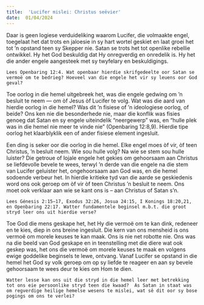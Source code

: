 ```yaml
---
title:  'Lucifer mislei: Christus seëvier'
date:  01/04/2024
---
```


Daar is geen logiese verduideliking waarom Lucifer, die volmaakte engel, toegelaat het dat trots en jaloesie in sy hart wortel geskiet en laat groei het tot ’n opstand teen sy Skepper nie. Satan se trots het tot openlike rebellie ontwikkel. Hy het God beskuldig dat Hy onregverdig en onredelik is. Hy het die ander engele aangesteek met sy twyfelary en beskuldigings.

`Lees Openbaring 12:4. Wat openbaar hierdie skrifgedeelte oor Satan se vermoë om te bedrieg? Hoeveel van die engele het vir sy leuens oor God geval?`

Toe oorlog in die hemel uitgebreek het, was die engele gedwing om ’n besluit te neem — om òf Jesus òf Lucifer te volg. Wat was die aard van hierdie oorlog in die hemel? Was dit ’n fisiese of ’n ideologiese oorlog, of beide? Ons ken nie die besonderhede nie, maar die konflik was fisies genoeg dat Satan en sy engele uiteindelik “neergewerp” was, en “hulle plek was in die hemel nie meer te vinde nie” (Openbaring 12:8,9). Hierdie tipe oorlog het klaarblyklik een of ander fisiese element ingesluit.

Een ding is seker oor die oorlog in die hemel. Elke engel moes òf vir, òf teen Christus, ’n besluit neem. Wie sou hulle volg? Na wie se stem sou hulle luister? Die getroue of lojale engele het gekies om gehoorsaam aan Christus se liefdevolle bevele te wees, terwyl ’n derde van die engele na die stem van Lucifer geluister het, ongehoorsaam aan God was, en die hemel sodoende verbeur het. In hierdie kritieke tyd van die aarde se geskiedenis word ons ook geroep om òf vir òf teen Christus ’n besluit te neem. Ons moet ook verklaar aan wie se kant ons is – aan Christus of Satan s’n.

`Lees Génesis 2:15–17, Exodus 32:26, Josua 24:15, I Konings 18:20,21, en Openbaring 22:17. Watter fundamentele beginsel m.b.t. die groot stryd leer ons uit hierdie verse?`

Toe God die mens geskape het, het Hy die vermoë om te kan dink, redeneer en te kies, diep in ons breine ingesluit. Die kern van ons mensheid is ons vermoë om morele keuses te kan maak.  Ons is nie net robotte nie. Ons was na die beeld van God geskape en in teenstelling met die diere wat ook geskep was, het ons die vermoë om morele keuses te maak en volgens ewige goddelike beginsels te lewe, ontvang. Vanaf Lucifer se opstand in die hemel het God sy volk geroep om op sy liefde te reageer en aan sy bevele gehoorsaam te wees deur te kies om Hom te dien.

`Watter lesse kan ons uit die stryd in die hemel leer met betrekking tot ons eie persoonlike stryd teen die kwaad?  As Satan in staat was om regverdige heilige hemelse wesens te mislei, wat sê dit oor sy bose pogings om ons te verlei?`
